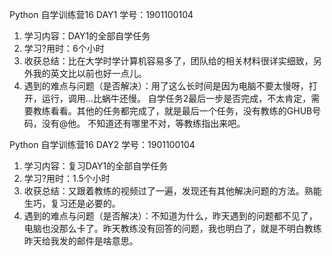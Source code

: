 Python 自学训练营16 DAY1 
学号：1901100104
1. 学习内容：DAY1的全部自学任务
2. 学习?用时：6个小时
3. 收获总结：比在大学时学计算机容易多了，团队给的相关材料很详实细致，另外我的英文比以前也好一点儿。
4. 遇到的难点与问题（是否解决）：用了这么长时间是因为电脑不要太慢呀，打开，运行，调用...比蜗牛还慢。
自学任务2最后一步是否完成，不太肯定，需要教练看看。其他的任务都完成了，就是最后一个任务，没有教练的GHUB号码，没有@他。
不知道还有哪里不对，等教练指出来吧。



Python 自学训练营16 DAY2 
学号：1901100104
1. 学习内容：复习DAY1的全部自学任务
2. 学习?用时：1.5个小时
3. 收获总结：又跟着教练的视频过了一遍，发现还有其他解决问题的方法。熟能生巧，复习还是必要的。
4. 遇到的难点与问题（是否解决）：不知道为什么，昨天遇到的问题都不见了，电脑也没那么卡了。昨天教练没有回答的问题，我也明白了，就是不明白教练昨天给我发的邮件是啥意思。
